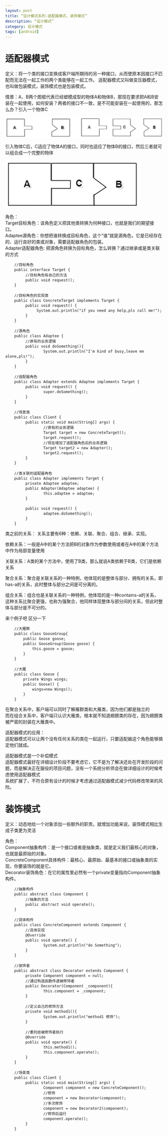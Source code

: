 ```yaml
---
layout: post
title: “设计模式系列-适配器模式，装饰模式”
description: “设计模式”
category: 设计模式
tags: [android]
---
```


# 适配器模式

定义：将一个类的接口变换成客户端所期待的另一种接口，从而使原本因接口不匹配而无法在一起工作的两个类能够在一起工作。
适配器模式又叫做变压器模式，也叫做包装模式，装饰模式也是包装模式。

情景：A、B两个图框代表已经塑模成型的物体A和物体B，那现在要求把A和B安装在一起使用，如何安装？两者的接口不一致，是不可能安装在一起使用的，那怎么办？引入一个物体C

![s](/img/design/adp1.jpg)

引入物体C后，C适应了物体A的接口，同时也适应了物体B的接口，然后三者就可以组合成一个完整的物体

![s](/img/design/adp2.jpg)

角色：<br/>
Target目标角色：该角色定义把其他类转换为何种接口，也就是我们的期望接口。 <br/>
Adaptee源角色：你想把谁转换成目标角色，这个“谁”就是源角色，它是已经存在的、运行良好的类或对象，需要适配器角色的包装。  <br/>
Adapter适配器角色: 把源角色转换为目标角色，怎么转换？通过继承或是类关联的方式

        //目标角色
        public interface Target {
             //目标角色有自己的方法
             public void request();
        }

        //目标角色的实现类
        public class ConcreteTarget implements Target {
             public void request() {
                  System.out.println("if you need any help,pls call me!");
             }
        }

        //源角色
        public class Adaptee {
             //原有的业务逻辑
             public void doSomething(){
                     System.out.println("I'm kind of busy,leave me alone,pls!");
             }
        }

        //适配器角色
        public class Adapter extends Adaptee implements Target {
             public void request() {
                     super.doSomething();
             }
        }

        //场景类
        public class Client {
             public static void main(String[] args) {
                     //原有的业务逻辑
                     Target target = new ConcreteTarget();
                     target.request();
                     //现在增加了适配器角色后的业务逻辑
                     Target target2 = new Adapter();
                     target2.request();
             }
        }

        //类关联的适配器角色
        public class Adapter implements Target {
             private Adaptee adaptee;
             public Adapter(Adaptee adaptee) {
                     this.adaptee = adaptee;
             }

             public void request() {
                     adaptee.doSomething();
             }
        }

类之前的关系：
关系主要有6种：依赖、关联、聚合、组合、继承、实现。

依赖关系：一般是A中的某个方法把B的对象作为参数使用或者在A中的某个方法中作为局部变量使用

关联关系：A类的某个方法中，使用了B类，那么就说A类依赖于B类，它们是依赖关系

聚合关系：聚合是关联关系的一种特例，他体现的是整体与部分、拥有的关系，即has-a的关系，此时整体与部分之间是可分离的。

组合关系：组合也是关联关系的一种特例，他体现的是一种contains-a的关系，这种关系比聚合更强，也称为强聚合，他同样体现整体与部分间的关系，但此时整体与部分是不可分的。

来个例子吧 区分一下

        //大雁群
        public class GooseGroup{
            public Goose goose;
            public GooseGroup(Goose goose) {
                this.goose = goose;
            }
        }

        //大雁
        public class Goose {
            private Wings wings;
            public Goose() {
                wings=new Wings();
            }
        }

在聚合关系中，客户端可以同时了解雁群类和大雁类，因为他们都是独立的<br/>
而在组合关系中，客户端只认识大雁类，根本就不知道翅膀类的存在，因为翅膀类被严密的封装在大雁类中。

适配器模式的应用：<br/>
适配器模式可以让两个没有任何关系的类在一起运行，只要适配器这个角色能够搞定他们就成。

适配器模式是一个补偿模式 <br/>
适配器模式最好在详细设计阶段不要考虑它，它不是为了解决还处在开发阶段的问题，而是解决正在服役的项目问题，没有一个系统分析师会在做详细设计的时候考虑使用适配器模式 <br/>
系统扩展了，不符合原有设计的时候才考虑通过适配器模式减少代码修改带来的风险。

# 装饰模式

定义：动态地给一个对象添加一些额外的职责。就增加功能来说，装饰模式相比生成子类更为灵活

角色：<br/>
Component抽象构件：是一个接口或者是抽象类，就是定义我们最核心的对象，也就是最原始的对象。<br/>
ConcreteComponent具体构件：最核心、最原始、最基本的接口或抽象类的实现，你要装饰的就是它。<br/>
Decorator装饰角色：在它的属性里必然有一个private变量指向Component抽象构件。<br/>

        //抽象构件
        public abstract class Component {
             //抽象的方法
             public abstract void operate();
        }

        //具体构件
        public class ConcreteComponent extends Component {
             //具体实现
             @Override
             public void operate() {
                     System.out.println("do Something");
             }
        }

        //装饰者
        public abstract class Decorator extends Component {
             private Component component = null;
             //通过构造函数传递被修饰者
             public Decorator(Component _component){
                     this.component = _component;
             }

             //定义自己的修饰方法
             private void method1(){
                     System.out.println("method1 修饰");
             }

             //委托给被修饰者执行
             @Override
             public void operate() {
                     this.method1();
                     this.component.operate();
             }
        }

        //场景类
        public class Client {
             public static void main(String[] args) {
                     Component component = new ConcreteComponent();
                     //修饰
                     component = new Decorator(component);
                     //多次修饰
                     component = new Decorator2(component);
                     //修饰后运行
                     component.operate();
             }
        }